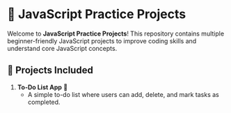 # 🚀 JavaScript Practice Projects

Welcome to **JavaScript Practice Projects**! This repository contains multiple beginner-friendly JavaScript projects to improve coding skills and understand core JavaScript concepts.

## 📌 Projects Included

1. **To-Do List App** 📝  
   - A simple to-do list where users can add, delete, and mark tasks as completed.
